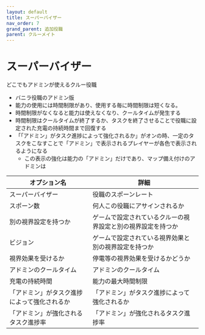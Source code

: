 ```yaml
---
layout: default
title: スーパーバイザー
nav_order: 7
grand_parent: 追加役職
parent: クルーメイト
---
```


# スーパーバイザー

どこでもアドミンが使えるクルー役職<br>
* バニラ役職のアドミン版
* 能力の使用には時間制限があり、使用する毎に時間制限は短くなる。
* 時間制限がなくなると能力は使えなくなり、クールタイムが発生する
* 時間制限はクールタイムが終了するか、タスクを終了させることで役職に設定された充電の持続時間まで回復する
* 「「アドミン」がタスク進捗によって強化されるか」がオンの時、一定のタスクをこなすことで「アドミン」で表示されるプレイヤーが各色で表示されるようになる
  * この表示の強化は能力の「アドミン」だけであり、マップ備え付けのアドミンは

|  オプション名 |  詳細  |
| ---- | ---- |
|  スーパーバイザー  | 役職のスポーンレート |
|  スポーン数  | 何人この役職にアサインされるか |
|  別の視界設定を持つか  |  ゲームで設定されているクルーの視界設定と別の視界設定を持つか  |
|  ビジョン  |  ゲームで設定されている視界効果と別の視界設定を持つか  |
|  視界効果を受けるか  |  停電等の視界効果を受けるかどうか  |
|  アドミンのクールタイム  | アドミンのクールタイム |
|  充電の持続時間  | 能力の最大時間制限 |
|  「アドミン」がタスク進捗によって強化されるか  | 「アドミン」がタスク進捗によって強化されるか |
|  「アドミン」が強化されるタスク進捗率  | 「アドミン」が強化されるタスク進捗率 |

